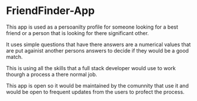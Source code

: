 # FriendFinder-App

This app is used as a persoanilty profile for someone looking for a best friend
or a person that is looking for there significant other.

It uses simple questions that have there answers are a numerical values that are 
put againist another persons answers to decide if they would be a good match.

This is using all the skills that a full stack developer would use to work thourgh
a process a there normal job.

This app is open so it would be maintained by the comunnity that use it and would be open to frequent updates from the users to profect the process.
